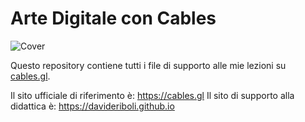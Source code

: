 # Arte Digitale con Cables

![Cover](https://user-images.githubusercontent.com/623043/151808901-a860a1bb-2dfc-4b54-a741-02b2370eba31.jpg)

Questo repository contiene tutti i file di supporto alle mie lezioni su [cables.gl](https://cables.gl).

Il sito ufficiale di riferimento è: https://cables.gl
Il sito di supporto alla didattica è: https://davideriboli.github.io
